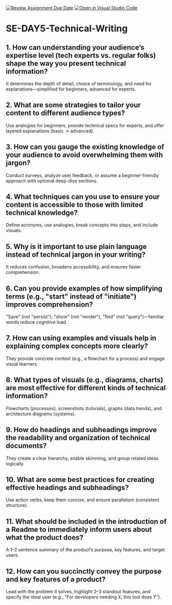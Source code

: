[![Review Assignment Due Date](https://classroom.github.com/assets/deadline-readme-button-22041afd0340ce965d47ae6ef1cefeee28c7c493a6346c4f15d667ab976d596c.svg)](https://classroom.github.com/a/zsAR-pyY)
[![Open in Visual Studio Code](https://classroom.github.com/assets/open-in-vscode-2e0aaae1b6195c2367325f4f02e2d04e9abb55f0b24a779b69b11b9e10269abc.svg)](https://classroom.github.com/online_ide?assignment_repo_id=18848969&assignment_repo_type=AssignmentRepo)

# SE-DAY5-Technical-Writing

## 1. How can understanding your audience’s expertise level (tech experts vs. regular folks) shape the way you present technical information?

It determines the depth of detail, choice of terminology, and need for explanations—simplified for beginners, advanced for experts.

## 2. What are some strategies to tailor your content to different audience types?

Use analogies for beginners, provide technical specs for experts, and offer layered explanations (basic → advanced).

## 3. How can you gauge the existing knowledge of your audience to avoid overwhelming them with jargon?

Conduct surveys, analyze user feedback, or assume a beginner-friendly approach with optional deep-dive sections.

## 4. What techniques can you use to ensure your content is accessible to those with limited technical knowledge?

Define acronyms, use analogies, break concepts into steps, and include visuals.

## 5. Why is it important to use plain language instead of technical jargon in your writing?

It reduces confusion, broadens accessibility, and ensures faster comprehension.

## 6. Can you provide examples of how simplifying terms (e.g., "start" instead of "initiate") improves comprehension?

"Save" (not "persist"), "show" (not "render"), "find" (not "query")—familiar words reduce cognitive load.

## 7. How can using examples and visuals help in explaining complex concepts more clearly?

They provide concrete context (e.g., a flowchart for a process) and engage visual learners.

## 8. What types of visuals (e.g., diagrams, charts) are most effective for different kinds of technical information?

Flowcharts (processes), screenshots (tutorials), graphs (data trends), and architecture diagrams (systems).

## 9. How do headings and subheadings improve the readability and organization of technical documents?

They create a clear hierarchy, enable skimming, and group related ideas logically.

## 10. What are some best practices for creating effective headings and subheadings?

Use action verbs, keep them concise, and ensure parallelism (consistent structure).

## 11. What should be included in the introduction of a Readme to immediately inform users about what the product does?

A 1–2 sentence summary of the product’s purpose, key features, and target users.

## 12. How can you succinctly convey the purpose and key features of a product?

Lead with the problem it solves, highlight 2–3 standout features, and specify the ideal user (e.g., "For developers needing X, this tool does Y").
